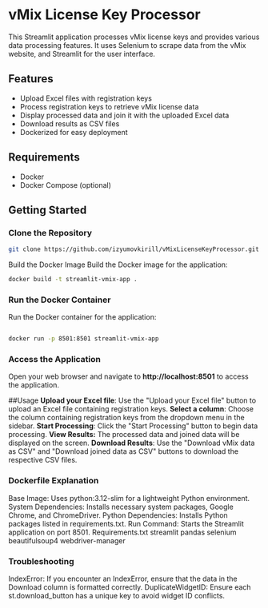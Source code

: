 # vMix License Key Processor

This Streamlit application processes vMix license keys and provides various data processing features. It uses Selenium to scrape data from the vMix website, and Streamlit for the user interface.

## Features

- Upload Excel files with registration keys
- Process registration keys to retrieve vMix license data
- Display processed data and join it with the uploaded Excel data
- Download results as CSV files
- Dockerized for easy deployment

## Requirements

- Docker
- Docker Compose (optional)

## Getting Started

### Clone the Repository

```sh
git clone https://github.com/izyumovkirill/vMixLicenseKeyProcessor.git 
```

Build the Docker Image
Build the Docker image for the application:


```sh
docker build -t streamlit-vmix-app .
```
### Run the Docker Container
Run the Docker container for the application:

```sh

docker run -p 8501:8501 streamlit-vmix-app
```
### Access the Application
Open your web browser and navigate to **http://localhost:8501** to access the application.

##Usage
**Upload your Excel file**: Use the "Upload your Excel file" button to upload an Excel file containing registration keys.
**Select a column**: Choose the column containing registration keys from the dropdown menu in the sidebar.
**Start Processing**: Click the "Start Processing" button to begin data processing.
**View Results:** The processed data and joined data will be displayed on the screen.
**Download Results**: Use the "Download vMix data as CSV" and "Download joined data as CSV" buttons to download the respective CSV files.
### Dockerfile Explanation
Base Image: Uses python:3.12-slim for a lightweight Python environment.
System Dependencies: Installs necessary system packages, Google Chrome, and ChromeDriver.
Python Dependencies: Installs Python packages listed in requirements.txt.
Run Command: Starts the Streamlit application on port 8501.
Requirements.txt
streamlit
pandas
selenium
beautifulsoup4
webdriver-manager
### Troubleshooting
IndexError: If you encounter an IndexError, ensure that the data in the Download column is formatted correctly.
DuplicateWidgetID: Ensure each st.download_button has a unique key to avoid widget ID conflicts.
